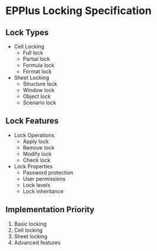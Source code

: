 # EPPlus Locking Specification

## Lock Types
- Cell Locking
  - Full lock
  - Partial lock
  - Formula lock
  - Format lock
- Sheet Locking
  - Structure lock
  - Window lock
  - Object lock
  - Scenario lock

## Lock Features
- Lock Operations
  - Apply lock
  - Remove lock
  - Modify lock
  - Check lock
- Lock Properties
  - Password protection
  - User permissions
  - Lock levels
  - Lock inheritance

## Implementation Priority
1. Basic locking
2. Cell locking
3. Sheet locking
4. Advanced features